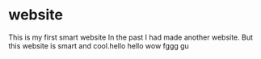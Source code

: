 # website
This is my first smart website
In the past I had made another website. But this website is smart and cool.hello
hello
wow
fggg
gu
